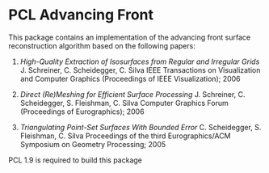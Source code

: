 # PCL Advancing Front

This package contains an implementation of the advancing front surface reconstruction algorithm based on the following papers:

1. *High-Quality Extraction of Isosurfaces from Regular and Irregular Grids*
J. Schreiner, C. Scheidegger, C. Silva
IEEE Transactions on Visualization and Computer Graphics (Proceedings of IEEE Visualization); 2006

1. *Direct (Re)Meshing for Efficient Surface Processing*
J. Schreiner, C. Scheidegger, S. Fleishman, C. Silva
Computer Graphics Forum (Proceedings of Eurographics); 2006

1. *Triangulating Point-Set Surfaces With Bounded Error*
C. Scheidegger, S. Fleishman, C. Silva
Proceedings of the third Eurographics/ACM Symposium on Geometry Processing; 2005

PCL 1.9 is required to build this package
